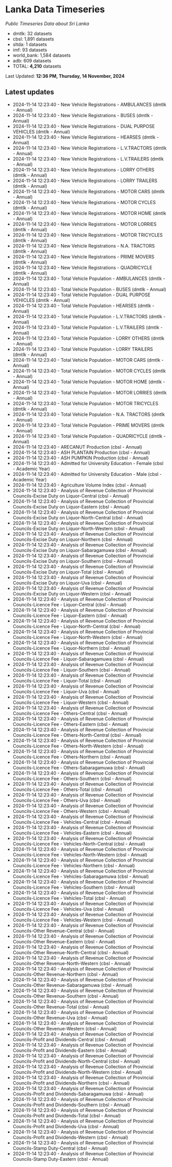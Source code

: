 # Lanka Data Timeseries
*Public Timeseries Data about Sri Lanka*

* dmtlk: 32 datasets
* cbsl: 1,891 datasets
* sltda: 1 datasets
* imf: 93 datasets
* world_bank: 1,584 datasets
* adb: 609 datasets
* TOTAL: **4,210** datasets

Last Updated: **12:36 PM, Thursday, 14 November, 2024**

## Latest updates

* 2024-11-14 12:23:40 - New Vehicle Registrations - AMBULANCES (dmtlk - Annual)
* 2024-11-14 12:23:40 - New Vehicle Registrations - BUSES (dmtlk - Annual)
* 2024-11-14 12:23:40 - New Vehicle Registrations - DUAL PURPOSE VEHICLES (dmtlk - Annual)
* 2024-11-14 12:23:40 - New Vehicle Registrations - HEARSES (dmtlk - Annual)
* 2024-11-14 12:23:40 - New Vehicle Registrations - L.V.TRACTORS (dmtlk - Annual)
* 2024-11-14 12:23:40 - New Vehicle Registrations - L.V.TRAILERS (dmtlk - Annual)
* 2024-11-14 12:23:40 - New Vehicle Registrations - LORRY OTHERS (dmtlk - Annual)
* 2024-11-14 12:23:40 - New Vehicle Registrations - LORRY TRAILERS (dmtlk - Annual)
* 2024-11-14 12:23:40 - New Vehicle Registrations - MOTOR CARS (dmtlk - Annual)
* 2024-11-14 12:23:40 - New Vehicle Registrations - MOTOR CYCLES (dmtlk - Annual)
* 2024-11-14 12:23:40 - New Vehicle Registrations - MOTOR HOME (dmtlk - Annual)
* 2024-11-14 12:23:40 - New Vehicle Registrations - MOTOR LORRIES (dmtlk - Annual)
* 2024-11-14 12:23:40 - New Vehicle Registrations - MOTOR TRICYCLES (dmtlk - Annual)
* 2024-11-14 12:23:40 - New Vehicle Registrations - N.A. TRACTORS (dmtlk - Annual)
* 2024-11-14 12:23:40 - New Vehicle Registrations - PRIME MOVERS (dmtlk - Annual)
* 2024-11-14 12:23:40 - New Vehicle Registrations - QUADRICYCLE (dmtlk - Annual)
* 2024-11-14 12:23:40 - Total Vehicle Population - AMBULANCES (dmtlk - Annual)
* 2024-11-14 12:23:40 - Total Vehicle Population - BUSES (dmtlk - Annual)
* 2024-11-14 12:23:40 - Total Vehicle Population - DUAL PURPOSE VEHICLES (dmtlk - Annual)
* 2024-11-14 12:23:40 - Total Vehicle Population - HEARSES (dmtlk - Annual)
* 2024-11-14 12:23:40 - Total Vehicle Population - L.V.TRACTORS (dmtlk - Annual)
* 2024-11-14 12:23:40 - Total Vehicle Population - L.V.TRAILERS (dmtlk - Annual)
* 2024-11-14 12:23:40 - Total Vehicle Population - LORRY OTHERS (dmtlk - Annual)
* 2024-11-14 12:23:40 - Total Vehicle Population - LORRY TRAILERS (dmtlk - Annual)
* 2024-11-14 12:23:40 - Total Vehicle Population - MOTOR CARS (dmtlk - Annual)
* 2024-11-14 12:23:40 - Total Vehicle Population - MOTOR CYCLES (dmtlk - Annual)
* 2024-11-14 12:23:40 - Total Vehicle Population - MOTOR HOME (dmtlk - Annual)
* 2024-11-14 12:23:40 - Total Vehicle Population - MOTOR LORRIES (dmtlk - Annual)
* 2024-11-14 12:23:40 - Total Vehicle Population - MOTOR TRICYCLES (dmtlk - Annual)
* 2024-11-14 12:23:40 - Total Vehicle Population - N.A. TRACTORS (dmtlk - Annual)
* 2024-11-14 12:23:40 - Total Vehicle Population - PRIME MOVERS (dmtlk - Annual)
* 2024-11-14 12:23:40 - Total Vehicle Population - QUADRICYCLE (dmtlk - Annual)
* 2024-11-14 12:23:40 - ARECANUT Production (cbsl - Annual)
* 2024-11-14 12:23:40 - ASH PLANTAIN Production (cbsl - Annual)
* 2024-11-14 12:23:40 - ASH PUMPKIN Production (cbsl - Annual)
* 2024-11-14 12:23:40 - Admitted for University Education - Female (cbsl - Academic Year)
* 2024-11-14 12:23:40 - Admitted for University Education - Male (cbsl - Academic Year)
* 2024-11-14 12:23:40 - Agriculture Volume Index (cbsl - Annual)
* 2024-11-14 12:23:40 - Analysis of Revenue Collection of Provincial Councils-Excise Duty on Liquor-Central (cbsl - Annual)
* 2024-11-14 12:23:40 - Analysis of Revenue Collection of Provincial Councils-Excise Duty on Liquor-Eastern (cbsl - Annual)
* 2024-11-14 12:23:40 - Analysis of Revenue Collection of Provincial Councils-Excise Duty on Liquor-North-Central (cbsl - Annual)
* 2024-11-14 12:23:40 - Analysis of Revenue Collection of Provincial Councils-Excise Duty on Liquor-North-Western (cbsl - Annual)
* 2024-11-14 12:23:40 - Analysis of Revenue Collection of Provincial Councils-Excise Duty on Liquor-Northern (cbsl - Annual)
* 2024-11-14 12:23:40 - Analysis of Revenue Collection of Provincial Councils-Excise Duty on Liquor-Sabaragamuwa (cbsl - Annual)
* 2024-11-14 12:23:40 - Analysis of Revenue Collection of Provincial Councils-Excise Duty on Liquor-Southern (cbsl - Annual)
* 2024-11-14 12:23:40 - Analysis of Revenue Collection of Provincial Councils-Excise Duty on Liquor-Total (cbsl - Annual)
* 2024-11-14 12:23:40 - Analysis of Revenue Collection of Provincial Councils-Excise Duty on Liquor-Uva (cbsl - Annual)
* 2024-11-14 12:23:40 - Analysis of Revenue Collection of Provincial Councils-Excise Duty on Liquor-Western (cbsl - Annual)
* 2024-11-14 12:23:40 - Analysis of Revenue Collection of Provincial Councils-Licence Fee - Liquor-Central (cbsl - Annual)
* 2024-11-14 12:23:40 - Analysis of Revenue Collection of Provincial Councils-Licence Fee - Liquor-Eastern (cbsl - Annual)
* 2024-11-14 12:23:40 - Analysis of Revenue Collection of Provincial Councils-Licence Fee - Liquor-North-Central (cbsl - Annual)
* 2024-11-14 12:23:40 - Analysis of Revenue Collection of Provincial Councils-Licence Fee - Liquor-North-Western (cbsl - Annual)
* 2024-11-14 12:23:40 - Analysis of Revenue Collection of Provincial Councils-Licence Fee - Liquor-Northern (cbsl - Annual)
* 2024-11-14 12:23:40 - Analysis of Revenue Collection of Provincial Councils-Licence Fee - Liquor-Sabaragamuwa (cbsl - Annual)
* 2024-11-14 12:23:40 - Analysis of Revenue Collection of Provincial Councils-Licence Fee - Liquor-Southern (cbsl - Annual)
* 2024-11-14 12:23:40 - Analysis of Revenue Collection of Provincial Councils-Licence Fee - Liquor-Total (cbsl - Annual)
* 2024-11-14 12:23:40 - Analysis of Revenue Collection of Provincial Councils-Licence Fee - Liquor-Uva (cbsl - Annual)
* 2024-11-14 12:23:40 - Analysis of Revenue Collection of Provincial Councils-Licence Fee - Liquor-Western (cbsl - Annual)
* 2024-11-14 12:23:40 - Analysis of Revenue Collection of Provincial Councils-Licence Fee - Others-Central (cbsl - Annual)
* 2024-11-14 12:23:40 - Analysis of Revenue Collection of Provincial Councils-Licence Fee - Others-Eastern (cbsl - Annual)
* 2024-11-14 12:23:40 - Analysis of Revenue Collection of Provincial Councils-Licence Fee - Others-North-Central (cbsl - Annual)
* 2024-11-14 12:23:40 - Analysis of Revenue Collection of Provincial Councils-Licence Fee - Others-North-Western (cbsl - Annual)
* 2024-11-14 12:23:40 - Analysis of Revenue Collection of Provincial Councils-Licence Fee - Others-Northern (cbsl - Annual)
* 2024-11-14 12:23:40 - Analysis of Revenue Collection of Provincial Councils-Licence Fee - Others-Sabaragamuwa (cbsl - Annual)
* 2024-11-14 12:23:40 - Analysis of Revenue Collection of Provincial Councils-Licence Fee - Others-Southern (cbsl - Annual)
* 2024-11-14 12:23:40 - Analysis of Revenue Collection of Provincial Councils-Licence Fee - Others-Total (cbsl - Annual)
* 2024-11-14 12:23:40 - Analysis of Revenue Collection of Provincial Councils-Licence Fee - Others-Uva (cbsl - Annual)
* 2024-11-14 12:23:40 - Analysis of Revenue Collection of Provincial Councils-Licence Fee - Others-Western (cbsl - Annual)
* 2024-11-14 12:23:40 - Analysis of Revenue Collection of Provincial Councils-Licence Fee - Vehicles-Central (cbsl - Annual)
* 2024-11-14 12:23:40 - Analysis of Revenue Collection of Provincial Councils-Licence Fee - Vehicles-Eastern (cbsl - Annual)
* 2024-11-14 12:23:40 - Analysis of Revenue Collection of Provincial Councils-Licence Fee - Vehicles-North-Central (cbsl - Annual)
* 2024-11-14 12:23:40 - Analysis of Revenue Collection of Provincial Councils-Licence Fee - Vehicles-North-Western (cbsl - Annual)
* 2024-11-14 12:23:40 - Analysis of Revenue Collection of Provincial Councils-Licence Fee - Vehicles-Northern (cbsl - Annual)
* 2024-11-14 12:23:40 - Analysis of Revenue Collection of Provincial Councils-Licence Fee - Vehicles-Sabaragamuwa (cbsl - Annual)
* 2024-11-14 12:23:40 - Analysis of Revenue Collection of Provincial Councils-Licence Fee - Vehicles-Southern (cbsl - Annual)
* 2024-11-14 12:23:40 - Analysis of Revenue Collection of Provincial Councils-Licence Fee - Vehicles-Total (cbsl - Annual)
* 2024-11-14 12:23:40 - Analysis of Revenue Collection of Provincial Councils-Licence Fee - Vehicles-Uva (cbsl - Annual)
* 2024-11-14 12:23:40 - Analysis of Revenue Collection of Provincial Councils-Licence Fee - Vehicles-Western (cbsl - Annual)
* 2024-11-14 12:23:40 - Analysis of Revenue Collection of Provincial Councils-Other Revenue-Central (cbsl - Annual)
* 2024-11-14 12:23:40 - Analysis of Revenue Collection of Provincial Councils-Other Revenue-Eastern (cbsl - Annual)
* 2024-11-14 12:23:40 - Analysis of Revenue Collection of Provincial Councils-Other Revenue-North-Central (cbsl - Annual)
* 2024-11-14 12:23:40 - Analysis of Revenue Collection of Provincial Councils-Other Revenue-North-Western (cbsl - Annual)
* 2024-11-14 12:23:40 - Analysis of Revenue Collection of Provincial Councils-Other Revenue-Northern (cbsl - Annual)
* 2024-11-14 12:23:40 - Analysis of Revenue Collection of Provincial Councils-Other Revenue-Sabaragamuwa (cbsl - Annual)
* 2024-11-14 12:23:40 - Analysis of Revenue Collection of Provincial Councils-Other Revenue-Southern (cbsl - Annual)
* 2024-11-14 12:23:40 - Analysis of Revenue Collection of Provincial Councils-Other Revenue-Total (cbsl - Annual)
* 2024-11-14 12:23:40 - Analysis of Revenue Collection of Provincial Councils-Other Revenue-Uva (cbsl - Annual)
* 2024-11-14 12:23:40 - Analysis of Revenue Collection of Provincial Councils-Other Revenue-Western (cbsl - Annual)
* 2024-11-14 12:23:40 - Analysis of Revenue Collection of Provincial Councils-Profit and Dividends-Central (cbsl - Annual)
* 2024-11-14 12:23:40 - Analysis of Revenue Collection of Provincial Councils-Profit and Dividends-Eastern (cbsl - Annual)
* 2024-11-14 12:23:40 - Analysis of Revenue Collection of Provincial Councils-Profit and Dividends-North-Central (cbsl - Annual)
* 2024-11-14 12:23:40 - Analysis of Revenue Collection of Provincial Councils-Profit and Dividends-North-Western (cbsl - Annual)
* 2024-11-14 12:23:40 - Analysis of Revenue Collection of Provincial Councils-Profit and Dividends-Northern (cbsl - Annual)
* 2024-11-14 12:23:40 - Analysis of Revenue Collection of Provincial Councils-Profit and Dividends-Sabaragamuwa (cbsl - Annual)
* 2024-11-14 12:23:40 - Analysis of Revenue Collection of Provincial Councils-Profit and Dividends-Southern (cbsl - Annual)
* 2024-11-14 12:23:40 - Analysis of Revenue Collection of Provincial Councils-Profit and Dividends-Total (cbsl - Annual)
* 2024-11-14 12:23:40 - Analysis of Revenue Collection of Provincial Councils-Profit and Dividends-Uva (cbsl - Annual)
* 2024-11-14 12:23:40 - Analysis of Revenue Collection of Provincial Councils-Profit and Dividends-Western (cbsl - Annual)
* 2024-11-14 12:23:40 - Analysis of Revenue Collection of Provincial Councils-Stamp Duty-Central (cbsl - Annual)
* 2024-11-14 12:23:40 - Analysis of Revenue Collection of Provincial Councils-Stamp Duty-Eastern (cbsl - Annual)